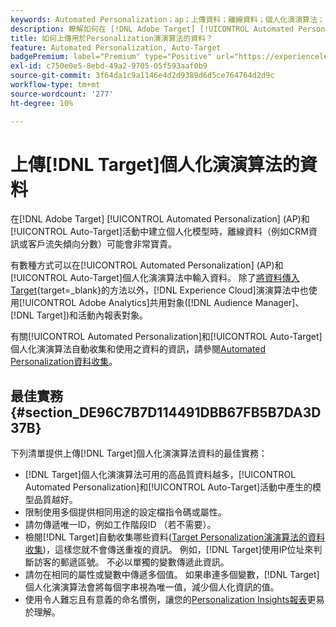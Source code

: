 ```yaml
---
keywords: Automated Personalization；ap；上傳資料；離線資料；個人化演演算法；自動鎖定目標；自動鎖定目標；最佳實務
description: 瞭解如何在 [!DNL Adobe Target] [!UICONTROL Automated Personalization] (AP)和[!UICONTROL Auto-Target]活動中建立個人化模型時上傳離線資料。
title: 如何上傳用於Personalization演演算法的資料？
feature: Automated Personalization, Auto-Target
badgePremium: label="Premium" type="Positive" url="https://experienceleague.adobe.com/docs/target/using/introduction/intro.html?lang=en#premium newtab=true" tooltip="檢視Target Premium包含的內容。"
exl-id: c750e0e5-8ebd-49a2-9705-05f593aaf0b9
source-git-commit: 3f64da1c9a1146e4d2d9389d6d5ce764764d2d9c
workflow-type: tm+mt
source-wordcount: '277'
ht-degree: 10%

---
```


# 上傳[!DNL Target]個人化演演算法的資料

在[!DNL Adobe Target] [!UICONTROL Automated Personalization] (AP)和[!UICONTROL Auto-Target]活動中建立個人化模型時，離線資料（例如CRM資訊或客戶流失傾向分數）可能會非常寶貴。

有數種方式可以在[!UICONTROL Automated Personalization] (AP)和[!UICONTROL Auto-Target]個人化演演算法中輸入資料。 除了[將資料傳入Target](https://experienceleague.adobe.com/docs/target-dev/developer/implementation/methods/methods-to-get-data-into-target.html){target=_blank}的方法以外，[!DNL Experience Cloud]演演算法中也使用[!UICONTROL Adobe Analytics]共用對象([!DNL Audience Manager]、[!DNL Target])和活動內報表對象。

有關[!UICONTROL Automated Personalization]和[!UICONTROL Auto-Target]個人化演演算法自動收集和使用之資料的資訊，請參閱[Automated Personalization資料收集](/help/main/c-activities/t-automated-personalization/ap-data.md)。

## 最佳實務 {#section_DE96C7B7D114491DBB67FB5B7DA3D37B}

下列清單提供上傳[!DNL Target]個人化演演算法資料的最佳實務：

* [!DNL Target]個人化演演算法可用的高品質資料越多，[!UICONTROL Automated Personalization]和[!UICONTROL Auto-Target]活動中產生的模型品質越好。
* 限制使用多個提供相同用途的設定檔指令碼或屬性。
* 請勿傳遞唯一ID，例如工作階段ID （若不需要）。
* 檢閱[!DNL Target]自動收集哪些資料([Target Personalization演演算法的資料收集](/help/main/c-activities/t-automated-personalization/ap-data.md))，這樣您就不會傳送重複的資訊。 例如，[!DNL Target]使用IP位址來判斷訪客的郵遞區號。 不必以單獨的變數傳遞此資訊。
* 請勿在相同的屬性或變數中傳遞多個值。 如果串連多個變數，[!DNL Target]個人化演演算法會將每個字串視為唯一值，減少個人化資訊的值。
* 使用令人難忘且有意義的命名慣例，讓您的[Personalization Insights報表](/help/main/c-reports/c-personalization-insights-reports/personalization-insights-reports.md#concept_A897070E1EDC403EB84CFB7A6ECAD767)更易於理解。
